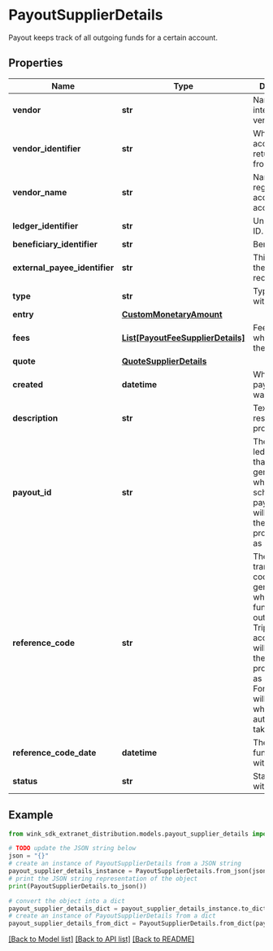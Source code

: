 # PayoutSupplierDetails

Payout keeps track of all outgoing funds for a certain account.

## Properties

Name | Type | Description | Notes
------------ | ------------- | ------------- | -------------
**vendor** | **str** | Name of integration vendor | 
**vendor_identifier** | **str** | Which acquirer account we return fund from. | 
**vendor_name** | **str** | Name of regional acquirer account. | 
**ledger_identifier** | **str** | Unique system ID. | 
**beneficiary_identifier** | **str** | Beneficiary ID. | 
**external_payee_identifier** | **str** | This would be the Wise recipient ID. | 
**type** | **str** | Type of withdrawal. | 
**entry** | [**CustomMonetaryAmount**](CustomMonetaryAmount.md) |  | 
**fees** | [**List[PayoutFeeSupplierDetails]**](PayoutFeeSupplierDetails.md) | Fees incurred when making the withdrawal. | [optional] 
**quote** | [**QuoteSupplierDetails**](QuoteSupplierDetails.md) |  | [optional] 
**created** | **datetime** | When the payout record was created. | 
**description** | **str** | Textual response from provider | [optional] 
**payout_id** | **str** | The ledgerIdentifier that was generated when scheduling the payout. This will come from the payout provider such as Stripe. | [optional] 
**reference_code** | **str** | The transaction code that was generated when the funds move out of TripPay&#39;s account. This will come from the payout provider such as Stripe. E.g. For VCCs, it will occur when an authorization takes place. | [optional] 
**reference_code_date** | **datetime** | The time the funds were withdrawn | [optional] 
**status** | **str** | Status of withdrawal. | 

## Example

```python
from wink_sdk_extranet_distribution.models.payout_supplier_details import PayoutSupplierDetails

# TODO update the JSON string below
json = "{}"
# create an instance of PayoutSupplierDetails from a JSON string
payout_supplier_details_instance = PayoutSupplierDetails.from_json(json)
# print the JSON string representation of the object
print(PayoutSupplierDetails.to_json())

# convert the object into a dict
payout_supplier_details_dict = payout_supplier_details_instance.to_dict()
# create an instance of PayoutSupplierDetails from a dict
payout_supplier_details_from_dict = PayoutSupplierDetails.from_dict(payout_supplier_details_dict)
```
[[Back to Model list]](../README.md#documentation-for-models) [[Back to API list]](../README.md#documentation-for-api-endpoints) [[Back to README]](../README.md)


